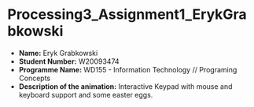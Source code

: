 # Processing3_Assignment1_ErykGrabkowski

 - **Name:** Eryk Grabkowski
 - **Student Number:** W20093474
 - **Programme Name:** WD155 - Information Technology // Programing Concepts
 - **Description of the animation:** Interactive Keypad with mouse and keyboard support and some easter eggs.

